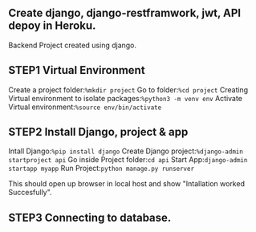 ## Create django, django-restframwork, jwt, API depoy in Heroku.
Backend Project created using django.

## STEP1 Virtual Environment
Create a project folder:`%mkdir project`
Go to folder:`%cd project`
Creating Virtual environment to isolate packages:`%python3 -m venv env`
Activate Virtual environment:`%source env/bin/activate`

## STEP2 Install Django, project & app
Intall Django:`%pip install django`
Create Django project:`%django-admin startproject api`
Go inside Project folder:`cd api`
Start App:`django-admin startapp myapp`
Run Project:`python manage.py runserver`

This should open up browser in local host and show "Intallation worked Succesfully".


## STEP3 Connecting to database.


